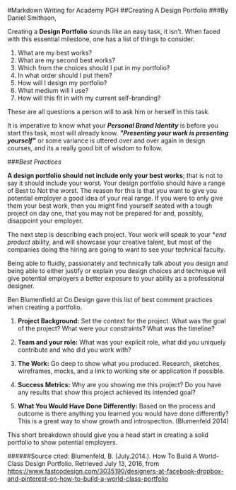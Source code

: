 #Markdown Writing for Academy PGH
##Creating A Design Portfolio
###By Daniel Smithson,

Creating a **Design Portfolio** sounds like an easy task, it isn’t. When faced with this essential milestone, one has a list of things to consider.

1.	What are my best works?
2.	What are my second best works?
3.	Which from the choices should I put in my portfolio?
4.	In what order should I put them?
5.	How will I design my portfolio?
6.	What medium will I use?
7.	How will this fit in with my current self-branding?


These are all questions a person will to ask him or herself in this task.


It is imperative to know what your __*Personal Brand Identity*__ is before you start this task, most will already know.
__*"Presenting your work is presenting yourself"*__ or some variance is uttered over and over again in design courses, and its a really good bit of wisdom to follow.

###*Best Practices*

**A design portfolio should not include only your best works**; that is not to say it should include your worst.  Your design portfolio should have a range of Best to Not the worst. The reason for this is that you want to give you potential employer a good idea of your real range.  If you were to only give them your best work, then you might find yourself seated with a tough project on day one, that you may not be prepared for and, possibly, disappoint your employer. 

The next step is describing each project.  Your work will speak to your **end product* ability, and will showcase your creative talent, but most of the companies doing the hiring are going to want to see your technical faculty.  

Being able to fluidly, passionately and technically talk about you design and being able to either justify or explain you design choices and technique will give potential employers a better exposure to your ability as a professional designer.


Ben Blumenfield at Co.Design gave this list of best comment practices when creating a portfolio.

1. **Project Background:** Set the context for the project. What was the goal of the project? What were your constraints? What was the timeline?

2. **Team and your role:** What was your explicit role, what did you uniquely contribute and who did you work with?

3. **The Work:** Go deep to show what you produced. Research, sketches, wireframes, mocks, and a link to working site or application if possible.

4. **Success Metrics:** Why are you showing me this project? Do you have any results that show this project achieved its intended goal?

5. **What You Would Have Done Differently:** Based on the process and outcome is there anything you learned you would have done differently? This is a great way to show growth and introspection. (Blumenfeld 2014)

This short breakdown should give you a head start in creating a solid portfolio to show potential employers.

######Source cited:
Blumenfeld, B. (July.2014.). How To Build A World-Class Design Portfolio. Retrieved July 13, 2016, from https://www.fastcodesign.com/3035190/designers-at-facebook-dropbox-and-pinterest-on-how-to-build-a-world-class-portfolio



